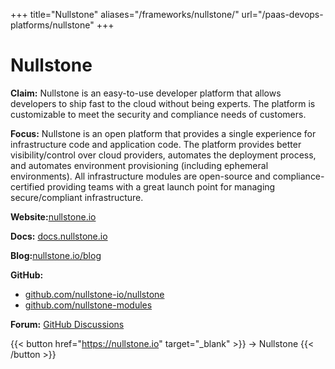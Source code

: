 +++
title="Nullstone"
aliases="/frameworks/nullstone/"
url="/paas-devops-platforms/nullstone"
+++

# Nullstone

**Claim:** Nullstone is an easy-to-use developer platform that allows developers to ship fast to the cloud without being experts. The platform is customizable to meet the security and compliance needs of customers.

**Focus:** Nullstone is an open platform that provides a single experience for infrastructure code and application code. The platform provides better visibility/control over cloud providers, automates the deployment process, and automates environment provisioning (including ephemeral environments). All infrastructure modules are open-source and compliance-certified providing teams with a great launch point for managing secure/compliant infrastructure.

**Website:**[nullstone.io](https://www.nullstone.io/)

**Docs:** [docs.nullstone.io](https://docs.nullstone.io/)

**Blog:**[nullstone.io/blog](https://www.nullstone.io/blog)

**GitHub:** 
- [github.com/nullstone-io/nullstone](https://github.com/nullstone-io/nullstone)
- [github.com/nullstone-modules](https://github.com/nullstone-modules)

**Forum:** [GitHub Discussions](https://github.com/nullstone-io/nullstone/discussions)

{{< button href="https://nullstone.io" target="_blank" >}}
-> Nullstone
{{< /button >}}  

